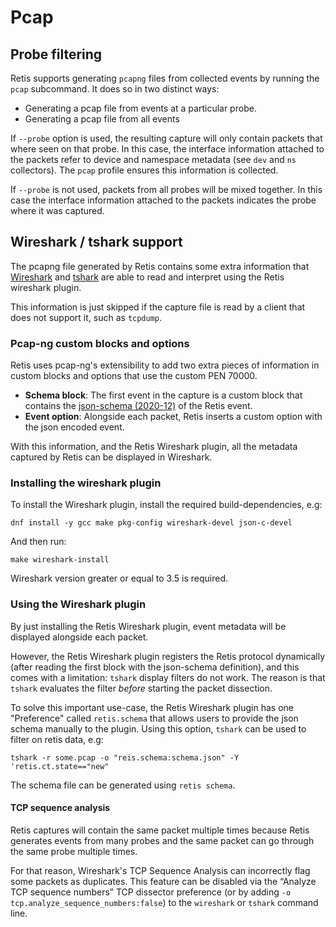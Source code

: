 # Pcap

## Probe filtering

Retis supports generating `pcapng` files from collected events by running the `pcap`
subcommand. It does so in two distinct ways:

- Generating a pcap file from events at a particular probe.
- Generating a pcap file from all events

If `--probe` option is used, the resulting capture will only contain packets that
where seen on that probe. In this case, the interface information attached to the
packets refer to device and namespace metadata (see `dev` and `ns` collectors).
The `pcap` profile ensures this information is collected.

If `--probe` is not used, packets from all probes will be mixed together. In this case
the interface information attached to the packets indicates the probe where it was
captured.

## Wireshark / tshark support

The pcapng file generated by Retis contains some extra information that
[Wireshark](https://www.wireshark.org/) and [tshark](https://tshark.dev/)
are able to read and interpret using the Retis wireshark plugin.

This information is just skipped if the capture file is read by a client that
does not support it, such as `tcpdump`.

### Pcap-ng custom blocks and options

Retis uses pcap-ng's extensibility to add two extra pieces of information in
custom blocks and options that use the custom PEN 70000.

- **Schema block**: The first event in the capture is a custom block that contains
the [json-schema (2020-12)](https://json-schema.org/draft/2020-12) of the Retis event.
- **Event option**: Alongside each packet, Retis inserts a custom option with the
json encoded event.

With this information, and the Retis Wireshark plugin, all the metadata captured
by Retis can be displayed in Wireshark.


### Installing the wireshark plugin

To install the Wireshark plugin, install the required build-dependencies, e.g:

```
dnf install -y gcc make pkg-config wireshark-devel json-c-devel
```

And then run:

```
make wireshark-install
```

Wireshark version greater or equal to 3.5 is required.

### Using the Wireshark plugin

By just installing the Retis Wireshark plugin, event metadata will be displayed
alongside each packet.

However, the Retis Wireshark plugin registers the Retis protocol dynamically
(after reading the first block with the json-schema definition), and this comes
with a limitation: `tshark` display filters do not work. The reason is that
`tshark` evaluates the filter _before_ starting the packet dissection.

To solve this important use-case, the Retis Wireshark plugin has one "Preference"
called `retis.schema` that allows users to provide the json schema manually to the
plugin. Using this option, `tshark` can be used to filter on retis data, e.g:

```
tshark -r some.pcap -o "reis.schema:schema.json" -Y 'retis.ct.state=="new"
```

The schema file can be generated using `retis schema`.

#### TCP sequence analysis

Retis captures will contain the same packet multiple times because Retis generates
events from many probes and the same packet can go through the same probe multiple
times.

For that reason, Wireshark's TCP Sequence Analysis can incorrectly flag some packets
as duplicates. This feature can be disabled via the “Analyze TCP sequence numbers”
TCP dissector preference (or by adding `-o tcp.analyze_sequence_numbers:false`) to
the `wireshark` or `tshark` command line.
